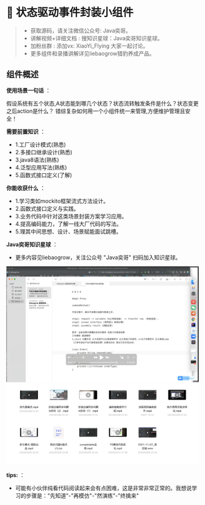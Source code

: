 # 🥤 状态驱动事件封装小组件


> - 获取源码，请关注微信公众号: Java奕哥。
> - 讲解视频+详细文档 : 搜知识星球：Java奕哥知识星球。
> - 加粉丝群 : 添加vx:  XiaoYi_Flying 大家一起讨论。
> - 更多组件和录播讲解详见liebaogrow猎豹养成产品。

## 组件概述

**使用场景一句话** ：

假设系统有五个状态,A状态能到哪几个状态？状态流转触发条件是什么？状态变更之后action是什么？
错综复杂如何用一个小组件统一来管理,方便维护管理且安全！

**需要前置知识** ：

- 1.工厂设计模式(熟悉)
- 2.多接口继承设计(熟悉)
- 3.java8语法(熟练)
- 4.泛型应用写法(熟练)
- 5.函数式接口定义(了解)

**你能收获什么** ：

- 1.学习类如mockito框架流式方法设计。
- 2.函数式接口定义与实践。
- 3.业务代码中针对这类场景封装方案学习应用。
- 4.提高编码能力，了解一线大厂代码的写法。
- 5.理其中间思想、设计、场景赋能面试跳槽。

**Java奕哥知识星球** ：
- 更多内容见liebaogrow，关注公众号 "Java奕哥" 扫码加入知识星球。

![](./fensigroup/10541688801125_.pic.jpg)
![](./fensigroup/10561688801155_.pic.jpg)



**tips:** ：
- 可能有小伙伴纯看代码阅读起来会有点困难，这是非常非常正常的。我想说学习的步骤是："先知道"-"再模仿"-"然演练"-"终擒来"

